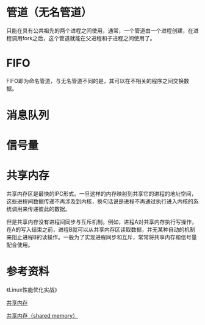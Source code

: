 # 管道（无名管道）
只能在具有公共祖先的两个进程之间使用，通常，一个管道由一个进程创建，在进程调用fork之后，这个管道就能在父进程和子进程之间使用了。

# FIFO
FIFO即为命名管道，与无名管道不同的是，其可以在不相关的程序之间交换数据。

# 消息队列

# 信号量

# 共享内存
共享内存区是最快的IPC形式。一旦这样的内存映射到共享它的进程的地址空间，这些进程间数据传递不再涉及到内核，换句话说是进程不再通过执行进入内核的系统调用来传递彼此的数据。

但是共享内存没有进程间同步与互斥机制。例如，进程A对共享内存执行写操作，在A的写入结束之前，进程B就可以从共享内存区读取数据，并无某种自动的机制来阻止进程B的读操作。一般为了实现进程同步和互斥，常常将共享内存和信号量配合使用。

# 参考资料
《Linux性能优化实战》

[共享内存](https://blog.csdn.net/weixin_50843868/article/details/115574254)

[共享内存（shared memory）](https://zhuanlan.zhihu.com/p/407140461)